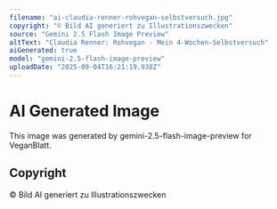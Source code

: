 ```yaml
---
filename: "ai-claudia-renner-rohvegan-selbstversuch.jpg"
copyright: "© Bild AI generiert zu Illustrationszwecken"
source: "Gemini 2.5 Flash Image Preview"
altText: "Claudia Renner: Rohvegan - Mein 4-Wochen-Selbstversuch"
aiGenerated: true
model: "gemini-2.5-flash-image-preview"
uploadDate: "2025-09-04T16:21:19.938Z"
---
```


# AI Generated Image

This image was generated by gemini-2.5-flash-image-preview for VeganBlatt.

## Copyright
© Bild AI generiert zu Illustrationszwecken
